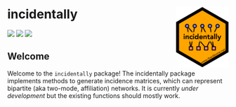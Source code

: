 # incidentally <img src='man/figures/logo.png' align="right" height="139" />

<!-- badges: start -->

[![](https://www.r-pkg.org/badges/version/incidentally?color=orange)](https://cran.r-project.org/package=incidentally)
[![](http://cranlogs.r-pkg.org/badges/grand-total/incidentally?color=blue)](https://cran.r-project.org/package=incidentally)
[![](http://cranlogs.r-pkg.org/badges/last-month/incidentally?color=green)](https://cran.r-project.org/package=incidentally)
<!-- badges: end -->

## Welcome
Welcome to the `incidentally` package\! The incidentally package implements methods to generate incidence matrices, which can represent bipartite (aka two-mode, affiliation) networks. It is currently *under development* but the existing functions should mostly work.
